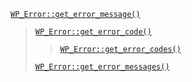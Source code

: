 <p><code><a href="https://developer.wordpress.org/reference/classes/WP_Error/get_error_message/">WP_Error::get_error_message()</a></code></p>

<blockquote>

 [`WP_Error::get_error_code()`](https://developer.wordpress.org/reference/classes/wp_error/get_error_code/)
 
> [`WP_Error::get_error_codes()`](https://developer.wordpress.org/reference/classes/wp_error/get_error_codes/)
 
 [`WP_Error::get_error_messages()`](https://developer.wordpress.org/reference/classes/wp_error/get_error_messages/)

</blockquote>